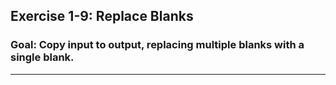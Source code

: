 
## Exercise 1-9: Replace Blanks  
### Goal: Copy input to output, replacing multiple blanks with a single blank.

---
